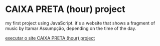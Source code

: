 <h1>CAIXA PRETA (hour) project</h1>

my first project using JavaScript. it's a website that shows a fragment of music by Itamar Assumpção, depending on the time of the day.

<a href="">executar o site CAIXA PRETA (hour) project</a>